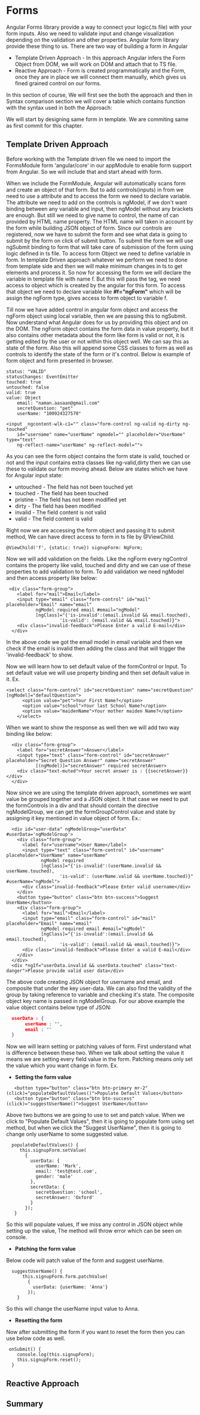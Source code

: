 # Forms
Angular Forms library provide a way to connect your logic(.ts file) with your form inputs. Also we
need to validate input and change visualization depending on the validation and other properties.
Angular form library provide these thing to us. There are two way of building a form in Angular
  * Template Driven Approach - In this approach Angular infers the Form Object from DOM, we will
    work on DOM and attach that to TS file.
  * Reactive Approach - Form is created programmatically and the Form, once they are in place
    we will connect them manually, which gives us fined grained control on our forms.
 
 
In this section of course, We will first see the both the approach and then in Syntax comparison section
we will cover a table which contains function with the syntax used in both the Approach:


We will start by designing same form in template. We are commiting same as first commit for this chapter.

## Template Driven Approach
Before working with the Template driven file we need to import the FormsModule form 'angular/core' in our 
appModule to enable form support from Angular. So we will include that and start ahead with form.


When we include the FormModule, Angular will automatically scans form and create an object of that form.
But to add controls(inputs) in from we need to use a attribute and to access the form we need to declare
variable. The attribute we need to add on the controls is ngModel, if we don't want binding between any
variable and input, then ngModel without any brackets are enough. But still we need to give name to control,
the name of can provided by HTML name property. The HTML name will taken in account by the form while building
JSON object of form. Since our controls are registered, now we have to submit the form and see what data is
going to submit by the form on click of submit button. To submit the form we will use ngSubmit binding to form
that will take care of submission of the form using logic defined in ts file. To access form Object we need to
define variable in form. In template Driven approach whatever we perform we need to done from template side
and then we will make minimum changes in ts to get elements and process it. So now for accessing the form
we will declare the variable in template file with name f. But this will pass the tag, we need access to object
which is created by the angular for this form. To access that object we need to declare variable like **#f="ngForm"**
which will be assign the ngForm type, gives access to form object to variable f.


Till now we have added control in angular form object and access the ngForm object using local variable, then we
are passing this to ngSubmit. Now understand what Angular does for us by providing this object and on the DOM.
The ngForm object contains the form data in value property, but it also contains other metadata about the form
like form is valid or not, it is getting edited by the user or not within this object well. We can say this 
as state of the form. Also this will append some CSS classes to form as well as controls to identify the state
of the form or it's control. Below is example of form object and form presented in browser.
```angular2
status: "VALID"
statusChanges: EventEmitter
touched: true
untouched: false
valid: true
value: Object
    email: "naman.aasaan@gmail.com"
    secretQuestion: "pet"
    userName: "100924327570"
```
```angular2html
<input _ngcontent-wlk-c1="" class="form-control ng-valid ng-dirty ng-touched" 
    id="username" name="userName" ngmodel="" placeholder="UserName" type="text" 
    ng-reflect-name="userName" ng-reflect-model="">
``` 

As you can see the form object contains the form state is valid, touched or not and the input contains extra classes
like ng-valid,dirty then we can use these to validate our form moving ahead. Below are states which we have for Angular
input state:
  * untouched - The field has not been touched yet
  * touched - The field has been touched
  * pristine - The field has not been modified yet
  * dirty - The field has been modified
  * invalid - The field content is not valid
  * valid - The field content is valid


Right now we are accessing the form object and passing it to submit method, We can have direct access to form in ts file
by @ViewChild.
```angular2
@ViewChild('f', {static: true}) signupForm: NgForm;
```

Now we will add validation on the fields. Like the ngForm every ngControl contains the property like valid, touched and dirty
and we can use of these properties to add validation to form. To add validation we need ngModel and then access property like 
below:
```angular2html
 <div class="form-group">
    <label for="mail">Email</label>
    <input type="email" class="form-control" id="mail" placeholder="Email" name="email"
           ngModel required email #email="ngModel"
           [ngClass]="{'is-invalid':(email.invalid && email.touched),
                    'is-valid': (email.valid && email.touched)}">
    <div class="invalid-feedback">Please Enter a valid E-mail</div>
  </div>
```
In the above code we got the email model in email variable and then we check if the email is invalid then adding the class and 
that will trigger the 'invalid-feedback' to show. 


Now we will learn how to set default value of the formControl or Input. To set default value we will use property binding
and then set default value in it. Ex.
```angular2html
<select class="form-control" id="secretQuestion" name="secretQuestion" [ngModel]="defaultQuestion">
      <option value="pet">Your First Name?</option>
      <option value="school">Your last School Name?</option>
      <option value="maidenName">Your mother maiden Name?</option>
    </select>
```
When we want to show the response as well then we will add two way binding like below:
```angular2html
  <div class="form-group">
    <label for="secretAnswer">Answer</label>
    <input type="text" class="form-control" id="secretAnswer" placeholder="Secret Question Answer" name="secretAnswer"
           [(ngModel)]="secretAnswer" required secretAnswer>
    <div class="text-muted">Your secret answer is : {{secretAnswer}}</div>
  </div>
```

Now since we are using the template driven approach, sometimes we want value be grouped together and a JSON object. 
It that case we need to put the formControls in a div and that should contain the directive ngModelGroup, we can get
the formGroupControl value and state by assigning it key mentioned in value object of form. Ex.:
```angular2html
  <div id="user-data" ngModelGroup="userData" #userData='ngModelGroup'>
    <div class="form-group">
      <label for="username">User Name</label>
      <input type="text" class="form-control" id="username" placeholder="UserName" name="userName"
             ngModel required
             [ngClass]="{'is-invalid':(userName.invalid && userName.touched),
                    'is-valid': (userName.valid && userName.touched)}" #userName="ngModel">
      <div class="invalid-feedback">Please Enter valid username</div>
    </div>
    <button type="button" class="btn btn-success">Suggest UserName</button>
    <div class="form-group">
      <label for="mail">Email</label>
      <input type="email" class="form-control" id="mail" placeholder="Email" name="email"
             ngModel required email #email="ngModel"
             [ngClass]="{'is-invalid':(email.invalid && email.touched),
                    'is-valid': (email.valid && email.touched)}">
      <div class="invalid-feedback">Please Enter a valid E-mail</div>
    </div>
  </div>
  <div *ngIf="userData.invalid && userData.touched" class="text-danger">Please provide valid user data</div>
``` 

The above code creating JSON object for username and email, and composite that under the key user-data. We can also
find the validity of the group by taking reference to variable and checking it's state. The composite object key name
is passed in ngModelGroup. For our above example the value object contains below type of JSON:
```json
  userData : {
       userName : "",
       email : ""
  }
```  

Now we will learn setting or patching values of form. First understand what is difference between these two. When we 
talk about setting the value it means we are setting every field value in the form. Patching means only set the value
which you want change in form. Ex.
  * **Setting the form value**
 ```angular2html
    <button type="button" class="btn btn-primary mr-2" (click)="populateDefaultValues()">Populate Default Values</button>
    <button type="button" class="btn btn-success" (click)="suggestUserName()">Suggest UserName</button>
 ```
 Above two buttons we are going to use to set and patch value. When we click to "Populate Default Values", then it is
 going to populate form using set method, but when we click the  "Suggest UserName", then it is going to change only
 userName to some suggested value.
 ```angular2
   populateDefaultValues() {
      this.signupForm.setValue(
        {
          userData: {
            userName: 'Mark',
            email: 'test@test.com',
            gender: 'male'
          },
          secretData: {
            secretQuestion: 'school',
            secretAnswer: 'Oxford'
          }
        });
    }
  ```
  So this will populate values, If we miss any control in JSON object while setting up the value, The method will 
  throw error which can be seen on console.
  
  * **Patching the form value**
  
  Below code will patch value of the form and suggest userName.
  ```angular2
    suggestUserName() {
        this.signupForm.form.patchValue(
          {
            userData: {userName: 'Anna'}
          });
      }
  ```
  So this will change the userName input value to Anna.
  
  * **Resetting the form**
  
  Now after submitting the form if you want to reset the form then you can use below code as well.
  ```angular2
   onSubmit() {
      console.log(this.signupForm);
      this.signupForm.reset();
    }
   ```
  
## Reactive Approach

## Summary

